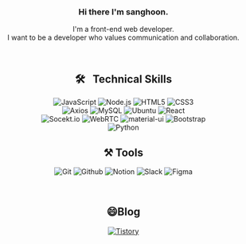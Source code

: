 

<!--
**choilettuce/choilettuce** is a ✨ _special_ ✨ repository because its `README.md` (this file) appears on your GitHub profile.

Here are some ideas to get you started:

- 🔭 I’m currently working on ...
- 🌱 I’m currently learning ...
- 👯 I’m looking to collaborate on ...
- 🤔 I’m looking for help with ...
- 💬 Ask me about ...
- 📫 How to reach me: ...
-  Pronouns: ...
- ⚡ Fun fact: ...
-->

<div align="center">
  <h3> Hi there I'm sanghoon. </h3>
  <p> I'm a front-end web developer.</br>
    I want to be a developer who values communication and collaboration. </p>
 
<br/>
  
## 🛠 &nbsp; Technical Skills
<p align="center">
  <img alt="JavaScript" src="https://img.shields.io/badge/JavaScript-F7DF1E?style=flat-square&logo=JavaScript&logoColor=white">
  <img alt="Node.js" src="https://img.shields.io/badge/Node.js-339933?style=flat-square&logo=Node.js&logoColor=white">
  <img alt="HTML5" src="https://img.shields.io/badge/HTML5-E34F26?style=flat-square&logo=HTML5&logoColor=white"/>
  <img alt="CSS3" src="https://img.shields.io/badge/CSS3-1572B6?style=flat-square&logo=CSS3&logoColor=white"/>
  <br/>
  <img alt="Axios" src="https://img.shields.io/badge/Axios-5A29E4?style=flat-square&logo=Axios&logoColor=white">
  <img alt="MySQL" src="https://img.shields.io/badge/MySQL-4479A1?style=flat-square&logo=MySQL&logoColor=white">
  <img alt="Ubuntu" src="https://img.shields.io/badge/Ubuntu-e95420?style=flat-square&logo=Ubuntu&logoColor=white">
  <img alt="React" src="https://img.shields.io/badge/React-61DAFB?style=flat-square&logo=React&logoColor=white">
  <br/>
  <img alt="Socekt.io" src="https://img.shields.io/badge/Socket.io-010101?style=flat-square&logo=Socket.io&logoColor=white">
  <img alt="WebRTC" src="https://img.shields.io/badge/WebRTC-333333?style=flat-square&logo=WebRTC&logoColor=white">
  <img alt="material-ui" src="https://img.shields.io/badge/MUI-007FFF?style=flat-square&logo=MUI&logoColor=white">
  <img alt="Bootstrap" src="https://img.shields.io/badge/Bootstrap-7952B3?style=flat-square&logo=Bootstrap&logoColor=white">
</br>
 <img alt="Python" src="https://img.shields.io/badge/python-3776AB?style=flat-square&logo=Python&logoColor=yellow">
<br/>

## ⚒️ Tools
<p align="center">
  <img alt="Git" src="https://img.shields.io/badge/Git-f05032?style=flat-square&logo=Git&logoColor=white">
  <img alt="Github" src="https://img.shields.io/badge/Github-181717?style=flat-square&logo=Github&logoColor=white">
  <img alt="Notion" src="https://img.shields.io/badge/Notion-ffffff?style=flat-square&logo=Notion&logoColor=black">
  <img alt="Slack" src="https://img.shields.io/badge/Slack-4a15ab?style=flat-square&logo=Slack&logoColor=white">
  <img alt="Figma" src="https://img.shields.io/badge/Figma-F24E1E?style=flat-square&logo=Figma&logoColor=white">
  
</p>
  
<br/>
  
## 😄Blog
  <p align="center">
    <a href="https://lettuce36.tistory.com/"> 
      <img alt="Tistory" src="https://img.shields.io/badge/Tistory-000000?style=flat-square&logo=Tistory&logoColor=white"></a>
  </p>
  
  </div>
    

